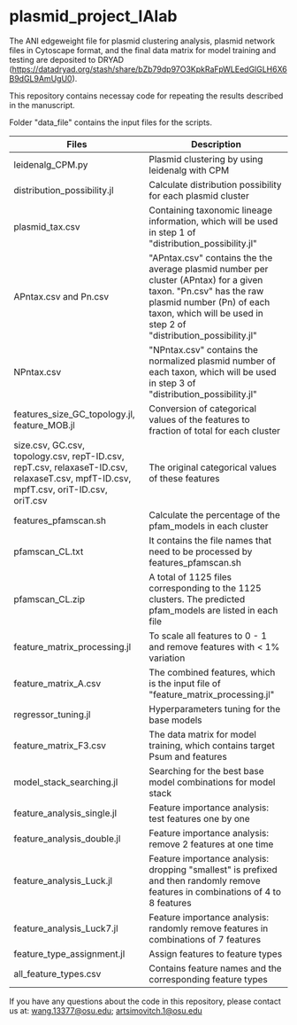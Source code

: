 # plasmid_project_IAlab
The ANI edgeweight file for plasmid clustering analysis, plasmid network files in Cytoscape format, and the final data matrix for model training and testing are deposited to DRYAD (https://datadryad.org/stash/share/bZb79dp97O3KpkRaFpWLEedGlGLH6X6B9dGL9AmUgU0).

This repository contains necessay code for repeating the results described in the manuscript.

Folder "data_file" contains the input files for the scripts.

| Files | Description |
| --- | --- |
| leidenalg_CPM.py | Plasmid clustering by using leidenalg with CPM |
| distribution_possibility.jl | Calculate distribution possibility for each plasmid cluster|
| plasmid_tax.csv | Containing taxonomic lineage information, which will be used in step 1 of "distribution_possibility.jl" |
| APntax.csv and Pn.csv | "APntax.csv" contains the the average plasmid number per cluster (APntax) for a given taxon. "Pn.csv" has the raw plasmid number (Pn) of each taxon, which will be used in step 2 of "distribution_possibility.jl" |
| NPntax.csv | "NPntax.csv" contains the normalized plasmid number of each taxon, which will be used in step 3 of "distribution_possibility.jl" |
| features_size_GC_topology.jl, feature_MOB.jl | Conversion of categorical values of the features to fraction of total for each cluster |
| size.csv, GC.csv, topology.csv, repT-ID.csv, repT.csv, relaxaseT-ID.csv, relaxaseT.csv, mpfT-ID.csv, mpfT.csv, oriT-ID.csv, oriT.csv | The original categorical values of these features |
| features_pfamscan.sh | Calculate the percentage of the pfam_models in each cluster |
| pfamscan_CL.txt | It contains the file names that need to be processed by features_pfamscan.sh |
| pfamscan_CL.zip | A total of 1125 files corresponding to the 1125 clusters. The predicted pfam_models are listed in each file |
| feature_matrix_processing.jl | To scale all features to 0 - 1 and remove features with < 1% variation |
| feature_matrix_A.csv | The combined features, which is the input file of "feature_matrix_processing.jl" |
| regressor_tuning.jl | Hyperparameters tuning for the base models |
| feature_matrix_F3.csv | The data matrix for model training, which contains target Psum and features |
| model_stack_searching.jl | Searching for the best base model combinations for model stack |
| feature_analysis_single.jl | Feature importance analysis: test features one by one |
| feature_analysis_double.jl | Feature importance analysis: remove 2 features at one time |
| feature_analysis_Luck.jl | Feature importance analysis: dropping "smallest" is prefixed and then randomly remove features in combinations of 4 to 8 features |
| feature_analysis_Luck7.jl | Feature importance analysis: randomly remove features in combinations of 7 features |
| feature_type_assignment.jl | Assign features to feature types |
| all_feature_types.csv | Contains feature names and the corresponding feature types |


If you have any questions about the code in this repository, please contact us at: wang.13377@osu.edu; artsimovitch.1@osu.edu
